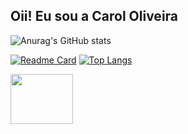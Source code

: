 ## Oii! Eu sou a Carol Oliveira

![Anurag's GitHub stats](https://github-readme-stats.vercel.app/api?username=CarolineOlive&show_icons=true&theme=vision-friendly-dark)

[![Readme Card](https://github-readme-stats.vercel.app/api/pin/?username=CarolineOlive&repo=Projetos-Bootcamp&theme=vision-friendly-dark)](https://github.com/anuraghazra/github-readme-stats)
[![Top Langs](https://github-readme-stats.vercel.app/api/top-langs/?username=CarolineOlive&layout=compact&theme=vision-friendly-dark)](https://github.com/anuraghazra/github-readme-stats)





<a href="www.linkedin.com/in/caroline-oliveira-quim">
<img align="center alt="caroline-linkedin" height="80" width="100" src="https://cdn.jsdelivr.net/gh/devicons/devicon/icons/linkedin/linkedin-plain-wordmark.svg"></img>
</a>


<!--
**CarolineOlive/CarolineOlive** is a ✨ _special_ ✨ repository because its `README.md` (this file) appears on your GitHub profile.

Here are some ideas to get you started:

- 🔭 I’m currently working on ...
- 🌱 I’m currently learning ...
- 👯 I’m looking to collaborate on ...
- 🤔 I’m looking for help with ...
- 💬 Ask me about ...
- 📫 How to reach me: ...
- 😄 Pronouns: ...
- ⚡ Fun fact: ...
-->

